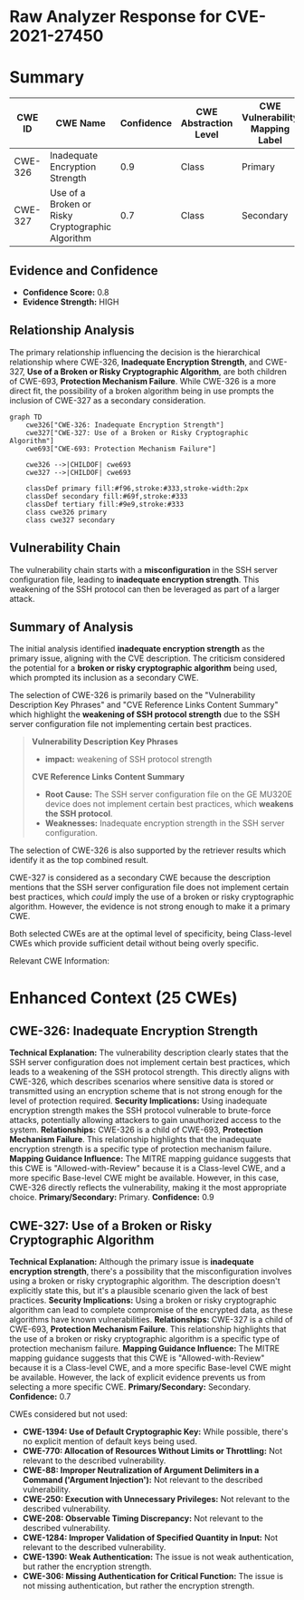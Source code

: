 # Raw Analyzer Response for CVE-2021-27450

# Summary
| CWE ID | CWE Name | Confidence | CWE Abstraction Level | CWE Vulnerability Mapping Label | CWE-Vulnerability Mapping Notes |
|---|---|---|---|---|---|
| CWE-326 | Inadequate Encryption Strength | 0.9 | Class | Primary | Allowed-with-Review |
| CWE-327 | Use of a Broken or Risky Cryptographic Algorithm | 0.7 | Class | Secondary | Allowed-with-Review |

## Evidence and Confidence

*   **Confidence Score:** 0.8
*   **Evidence Strength:** HIGH

## Relationship Analysis
The primary relationship influencing the decision is the hierarchical relationship where CWE-326, **Inadequate Encryption Strength**, and CWE-327, **Use of a Broken or Risky Cryptographic Algorithm**, are both children of CWE-693, **Protection Mechanism Failure**. While CWE-326 is a more direct fit, the possibility of a broken algorithm being in use prompts the inclusion of CWE-327 as a secondary consideration.

```mermaid
graph TD
    cwe326["CWE-326: Inadequate Encryption Strength"]
    cwe327["CWE-327: Use of a Broken or Risky Cryptographic Algorithm"]
    cwe693["CWE-693: Protection Mechanism Failure"]
    
    cwe326 -->|CHILDOF| cwe693
    cwe327 -->|CHILDOF| cwe693
    
    classDef primary fill:#f96,stroke:#333,stroke-width:2px
    classDef secondary fill:#69f,stroke:#333
    classDef tertiary fill:#9e9,stroke:#333
    class cwe326 primary
    class cwe327 secondary
```

## Vulnerability Chain
The vulnerability chain starts with a **misconfiguration** in the SSH server configuration file, leading to **inadequate encryption strength**. This weakening of the SSH protocol can then be leveraged as part of a larger attack.

## Summary of Analysis
The initial analysis identified **inadequate encryption strength** as the primary issue, aligning with the CVE description. The criticism considered the potential for a **broken or risky cryptographic algorithm** being used, which prompted its inclusion as a secondary CWE.

The selection of CWE-326 is primarily based on the "Vulnerability Description Key Phrases" and "CVE Reference Links Content Summary" which highlight the **weakening of SSH protocol strength** due to the SSH server configuration file not implementing certain best practices.

>   **Vulnerability Description Key Phrases**
>   - **impact:** weakening of SSH protocol strength
>
>   **CVE Reference Links Content Summary**
>   - **Root Cause:** The SSH server configuration file on the GE MU320E device does not implement certain best practices, which **weakens the SSH protocol**.
>   - **Weaknesses:** Inadequate encryption strength in the SSH server configuration.

The selection of CWE-326 is also supported by the retriever results which identify it as the top combined result.

CWE-327 is considered as a secondary CWE because the description mentions that the SSH server configuration file does not implement certain best practices, which *could* imply the use of a broken or risky cryptographic algorithm. However, the evidence is not strong enough to make it a primary CWE.

Both selected CWEs are at the optimal level of specificity, being Class-level CWEs which provide sufficient detail without being overly specific.

Relevant CWE Information:

# Enhanced Context (25 CWEs)

## CWE-326: Inadequate Encryption Strength
**Technical Explanation:** The vulnerability description clearly states that the SSH server configuration does not implement certain best practices, which leads to a weakening of the SSH protocol strength. This directly aligns with CWE-326, which describes scenarios where sensitive data is stored or transmitted using an encryption scheme that is not strong enough for the level of protection required.
**Security Implications:** Using inadequate encryption strength makes the SSH protocol vulnerable to brute-force attacks, potentially allowing attackers to gain unauthorized access to the system.
**Relationships:** CWE-326 is a child of CWE-693, **Protection Mechanism Failure**. This relationship highlights that the inadequate encryption strength is a specific type of protection mechanism failure.
**Mapping Guidance Influence:** The MITRE mapping guidance suggests that this CWE is "Allowed-with-Review" because it is a Class-level CWE, and a more specific Base-level CWE might be available. However, in this case, CWE-326 directly reflects the vulnerability, making it the most appropriate choice.
**Primary/Secondary:** Primary.
**Confidence:** 0.9

## CWE-327: Use of a Broken or Risky Cryptographic Algorithm
**Technical Explanation:** Although the primary issue is **inadequate encryption strength**, there's a possibility that the misconfiguration involves using a broken or risky cryptographic algorithm. The description doesn't explicitly state this, but it's a plausible scenario given the lack of best practices.
**Security Implications:** Using a broken or risky cryptographic algorithm can lead to complete compromise of the encrypted data, as these algorithms have known vulnerabilities.
**Relationships:** CWE-327 is a child of CWE-693, **Protection Mechanism Failure**. This relationship highlights that the use of a broken or risky cryptographic algorithm is a specific type of protection mechanism failure.
**Mapping Guidance Influence:** The MITRE mapping guidance suggests that this CWE is "Allowed-with-Review" because it is a Class-level CWE, and a more specific Base-level CWE might be available. However, the lack of explicit evidence prevents us from selecting a more specific CWE.
**Primary/Secondary:** Secondary.
**Confidence:** 0.7

CWEs considered but not used:

*   **CWE-1394: Use of Default Cryptographic Key:** While possible, there's no explicit mention of default keys being used.
*   **CWE-770: Allocation of Resources Without Limits or Throttling:** Not relevant to the described vulnerability.
*   **CWE-88: Improper Neutralization of Argument Delimiters in a Command ('Argument Injection'):** Not relevant to the described vulnerability.
*   **CWE-250: Execution with Unnecessary Privileges:** Not relevant to the described vulnerability.
*   **CWE-208: Observable Timing Discrepancy:** Not relevant to the described vulnerability.
*   **CWE-1284: Improper Validation of Specified Quantity in Input:** Not relevant to the described vulnerability.
*   **CWE-1390: Weak Authentication:** The issue is not weak authentication, but rather the encryption strength.
*   **CWE-306: Missing Authentication for Critical Function:** The issue is not missing authentication, but rather the encryption strength.